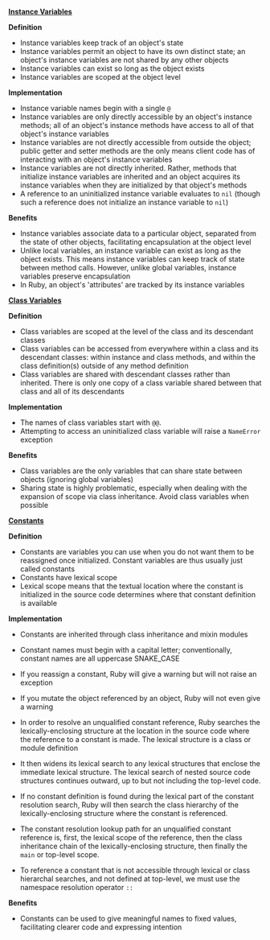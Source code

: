 **<u>Instance Variables</u>**

**Definition**

* Instance variables keep track of an object's state
* Instance variables permit an object to have its own distinct state; an object's instance variables are not shared by any other objects
* Instance variables can exist so long as the object exists
* Instance variables are scoped at the object level

**Implementation**

* Instance variable names begin with a single `@`
* Instance variables are only directly accessible by an object's instance methods; all of an object's instance methods have access to all of that object's instance variables
* Instance variables are not directly accessible from outside the object; public getter and setter methods are the only means client code has of interacting with an object's instance variables
* Instance variables are not directly inherited. Rather, methods that initialize instance variables are inherited and an object acquires its instance variables when they are initialized by that object's methods
* A reference to an uninitialized instance variable evaluates to `nil` (though such a reference does not initialize an instance variable to `nil`)

**Benefits**

* Instance variables associate data to a particular object, separated from the state of other objects, facilitating encapsulation at the object level
* Unlike local variables, an instance variable can exist as long as the object exists. This means instance variables can keep track of state between method calls. However, unlike global variables, instance variables preserve encapsulation
* In Ruby, an object's 'attributes' are tracked by its instance variables



**<u>Class Variables</u>**

**Definition**

* Class variables are scoped at the level of the class and its descendant classes
* Class variables can be accessed from everywhere within a class and its descendant classes: within instance and class methods, and within the class definition(s) outside of any method definition
* Class variables are shared with descendant classes rather than inherited. There is only one copy of a class variable shared between that class and all of its descendants

**Implementation**

* The names of class variables start with `@@`.
* Attempting to access an uninitialized class variable will raise a `NameError` exception

**Benefits**

* Class variables are the only variables that can share state between objects (ignoring global variables)
* Sharing state is highly problematic, especially when dealing with the expansion of scope via class inheritance. Avoid class variables when possible



**<u>Constants</u>**

**Definition**

* Constants are variables you can use when you do not want them to be reassigned once initialized. Constant variables are thus usually just called constants
* Constants have lexical scope
* Lexical scope means that the textual location where the constant is initialized in the source code determines where that constant definition is available

**Implementation**

* Constants are inherited through class inheritance and mixin modules

* Constant names must begin with a capital letter; conventionally, constant names are all uppercase SNAKE_CASE
* If you reassign a constant, Ruby will give a warning but will not raise an exception
* If you mutate the object referenced by an object, Ruby will not even give a warning
* In order to resolve an unqualified constant reference, Ruby searches the lexically-enclosing structure at the location in the source code where the reference to a constant is made. The lexical structure is a class or module definition
* It then widens its lexical search to any lexical structures that enclose the immediate lexical structure. The lexical search of nested source code structures continues outward, up to but not including the top-level code.
* If no constant definition is found during the lexical part of the constant resolution search, Ruby will then search the class hierarchy of the lexically-enclosing structure where the constant is referenced.
* The constant resolution lookup path for an unqualified constant reference is, first, the lexical scope of the reference, then the class inheritance chain of the lexically-enclosing structure, then finally the `main` or top-level scope.

* To reference a constant that is not accessible through lexical or class hierarchal searches, and not defined at top-level, we must use the namespace resolution operator `::`

**Benefits**

* Constants can be used to give meaningful names to fixed values, facilitating clearer code and expressing intention

